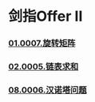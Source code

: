 # 剑指Offer II


### [](https://github.com/vjudge/leetcode/tree/master/程序员面试金典(第6版)/)
### [](https://github.com/vjudge/leetcode/tree/master/程序员面试金典(第6版)/)
### [01.0007.旋转矩阵](https://github.com/vjudge/leetcode/tree/master/程序员面试金典(第6版)/01.0007.旋转矩阵)
### [](https://github.com/vjudge/leetcode/tree/master/程序员面试金典(第6版)/)
### [02.0005.链表求和](https://github.com/vjudge/leetcode/tree/master/程序员面试金典(第6版)/02.0005.链表求和)
### [](https://github.com/vjudge/leetcode/tree/master/程序员面试金典(第6版)/)
### [](https://github.com/vjudge/leetcode/tree/master/程序员面试金典(第6版)/)
### [08.0006.汉诺塔问题](https://github.com/vjudge/leetcode/tree/master/程序员面试金典(第6版)/08.0006.汉诺塔问题)
### [](https://github.com/vjudge/leetcode/tree/master/程序员面试金典(第6版)/)
### [](https://github.com/vjudge/leetcode/tree/master/程序员面试金典(第6版)/)
### [](https://github.com/vjudge/leetcode/tree/master/程序员面试金典(第6版)/)
### [](https://github.com/vjudge/leetcode/tree/master/程序员面试金典(第6版)/)
### [](https://github.com/vjudge/leetcode/tree/master/程序员面试金典(第6版)/)
### [](https://github.com/vjudge/leetcode/tree/master/程序员面试金典(第6版)/)
